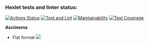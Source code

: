 ### Hexlet tests and linter status:
[![Actions Status](https://github.com/Johnny32id/python-project-50/actions/workflows/hexlet-check.yml/badge.svg)](https://github.com/Johnny32id/python-project-50/actions)
[![Test and Lint](https://github.com/Johnny32id/python-project-50/actions/workflows/test-and-lint.yml/badge.svg)](https://github.com/Johnny32id/python-project-50/actions)
[![Maintainability](https://api.codeclimate.com/v1/badges/6a8b634379d3892501cb/maintainability)](https://codeclimate.com/github/Johnny32id/python-project-50/maintainability)
[![Test Coverage](https://api.codeclimate.com/v1/badges/6a8b634379d3892501cb/test_coverage)](https://codeclimate.com/github/Johnny32id/python-project-50/test_coverage)

**Asciinema**
* Flat format
<a href="https://asciinema.org/a/Gq2DIwxx2zk2i9MVp76X4rKKZ" target="_blank"><img src="https://asciinema.org/a/Gq2DIwxx2zk2i9MVp76X4rKKZ.svg" /></a>